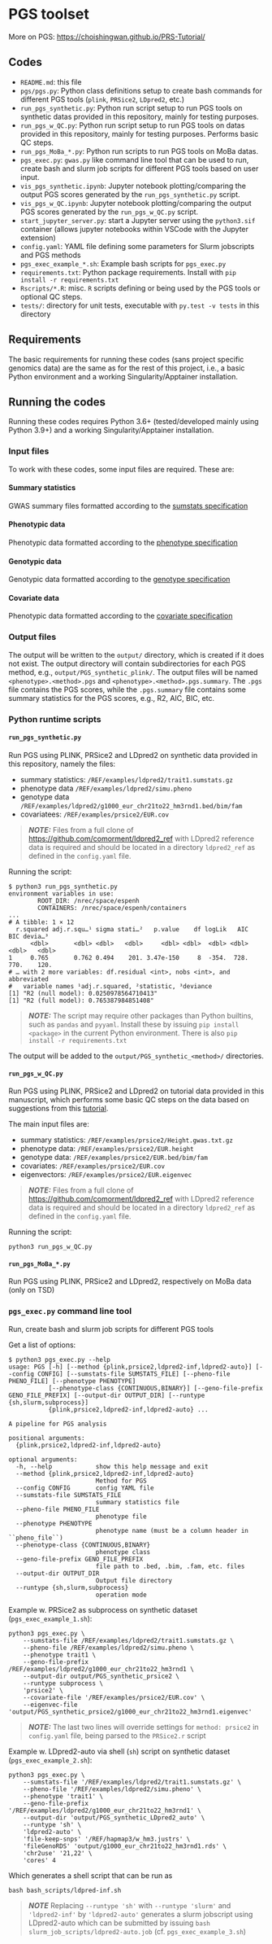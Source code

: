 # PGS toolset

More on PGS: <https://choishingwan.github.io/PRS-Tutorial/>

## Codes

- ``README.md``: this file
- ``pgs/pgs.py``: Python class definitions setup to create bash commands for different PGS tools (``plink``, ``PRSice2``, ``LDpred2``, etc.)
- ``run_pgs_synthetic.py``: Python run script setup to run PGS tools on synthetic datas provided in this repository, mainly for testing purposes.
- ``run_pgs_w_QC.py``: Python run script setup to run PGS tools on datas provided in this repository, mainly for testing purposes. Performs basic QC steps.
- ``run_pgs_MoBa_*.py``: Python run scripts to run PGS tools on MoBa datas.
- ``pgs_exec.py``: ``gwas.py`` like command line tool that can be used to run, create bash and slurm job scripts for different PGS tools based on user input.
- ``vis_pgs_synthetic.ipynb``: Jupyter notebook plotting/comparing the output PGS scores generated by the ``run_pgs_synthetic.py`` script.
- ``vis_pgs_w_QC.ipynb``: Jupyter notebook plotting/comparing the output PGS scores generated by the ``run_pgs_w_QC.py`` script.
- ``start_jupyter_server.py``: start a Jupyter server using the ``python3.sif`` container (allows jupyter notebooks within VSCode with the Jupyter extension)
- ``config.yaml``: YAML file defining some parameters for Slurm jobscripts and PGS methods
- ``pgs_exec_example_*.sh``: Example bash scripts for ``pgs_exec.py``
- ``requirements.txt``: Python package requirements. Install with ``pip install -r requirements.txt``
- ``Rscripts/*.R``: misc. ``R`` scripts defining or being used by the PGS tools or optional QC steps.
- ``tests/``: directory for unit tests, executable with ``py.test -v tests`` in this directory

## Requirements

The basic requirements for running these codes (sans project specific genomics data) are the same as for the rest of this project, i.e., a basic Python environment and a working Singularity/Apptainer installation.

## Running the codes

Running these codes requires Python 3.6+ (tested/developed mainly using Python 3.9+) and a working Singularity/Apptainer installation.

### Input files

To work with these codes, some input files are required. These are:

#### Summary statistics

GWAS summary files formatted according to the [sumstats specification](./../../../docs/specifications/sumstats_specification.md)

#### Phenotypic data

Phenotypic data formatted according to the [phenotype specification](./../../../docs/specifications/pheno_specification.md)

#### Genotypic data

Genotypic data formatted according to the [genotype specification](./../../../docs/specifications/geno_specification.md)

#### Covariate data

Phenotypic data formatted according to the [covariate specification](./../../../docs/specifications/pheno_specification.md)


### Output files

The output will be written to the ``output/`` directory, which is created if it does not exist. The output directory will contain subdirectories for each PGS method, e.g., ``output/PGS_synthetic_plink/``. The output files will be named ``<phenotype>.<method>.pgs`` and ``<phenotype>.<method>.pgs.summary``. The ``.pgs`` file contains the PGS scores, while the ``.pgs.summary`` file contains some summary statistics for the PGS scores, e.g., R2, AIC, BIC, etc.

### Python runtime scripts

#### ``run_pgs_synthetic.py``

Run PGS using PLINK, PRSice2 and LDpred2 on synthetic data provided in this repository, namely the files:

- summary statistics: ``/REF/examples/ldpred2/trait1.sumstats.gz``
- phenotype data ``/REF/examples/ldpred2/simu.pheno``
- genotype data ``/REF/examples/ldpred2/g1000_eur_chr21to22_hm3rnd1.bed/bim/fam``
- covariatees: ``/REF/examples/prsice2/EUR.cov``

> **_NOTE:_**  Files from a full clone of https://github.com/comorment/ldpred2_ref with LDpred2 reference data is required and should be located in a directory 
``ldpred2_ref`` as defined in the ``config.yaml`` file.

Running the script:

```
$ python3 run_pgs_synthetic.py
environment variables in use:
        ROOT_DIR: /nrec/space/espenh
        CONTAINERS: /nrec/space/espenh/containers
...
# A tibble: 1 × 12
  r.squared adj.r.squ…¹ sigma stati…²   p.value    df logLik   AIC   BIC devia…³
      <dbl>       <dbl> <dbl>   <dbl>     <dbl> <dbl>  <dbl> <dbl> <dbl>   <dbl>
1     0.765       0.762 0.494    201. 3.47e-150     8  -354.  728.  770.    120.
# … with 2 more variables: df.residual <int>, nobs <int>, and abbreviated
#   variable names ¹​adj.r.squared, ²​statistic, ³​deviance
[1] "R2 (null model): 0.0250978564710413"
[1] "R2 (full model): 0.765387984851408"
```

> **_NOTE:_**  The script may require other packages than Python builtins, such as ``pandas`` and ``pyyaml``. Install these by issuing ``pip install <package>`` in the current Python environment. There is also ``pip install -r requirements.txt``

The output will be added to the ``output/PGS_synthetic_<method>/`` directories.


#### ``run_pgs_w_QC.py``

Run PGS using PLINK, PRSice2 and LDpred2 on tutorial data provided in this manuscript, which performs some basic QC steps on the data based on suggestions from this [tutorial](https://choishingwan.github.io/PRS-Tutorial/ldpred2/). 

The main input files are:

- summary statistics: ``/REF/examples/prsice2/Height.gwas.txt.gz``
- phenotype data: ``/REF/examples/prsice2/EUR.height``
- genotype data: ``/REF/examples/prsice2/EUR.bed/bim/fam``
- covariates: ``/REF/examples/prsice2/EUR.cov``
- eigenvectors: ``/REF/examples/prsice2/EUR.eigenvec``

> **_NOTE:_**  Files from a full clone of https://github.com/comorment/ldpred2_ref with LDpred2 reference data is required and should be located in a directory 
``ldpred2_ref`` as defined in the ``config.yaml`` file.

Running the script:

```
python3 run_pgs_w_QC.py
```

#### ``run_pgs_MoBa_*.py``

Run PGS using PLINK, PRSice2 and LDpred2, respectively on MoBa data (only on TSD)


### ``pgs_exec.py`` command line tool

Run, create bash and slurm job scripts for different PGS tools

Get a list of options:

```
$ python3 pgs_exec.py --help
usage: PGS [-h] [--method {plink,prsice2,ldpred2-inf,ldpred2-auto}] [--config CONFIG] [--sumstats-file SUMSTATS_FILE] [--pheno-file PHENO_FILE] [--phenotype PHENOTYPE]
           [--phenotype-class {CONTINUOUS,BINARY}] [--geno-file-prefix GENO_FILE_PREFIX] [--output-dir OUTPUT_DIR] [--runtype {sh,slurm,subprocess}]
           {plink,prsice2,ldpred2-inf,ldpred2-auto} ...

A pipeline for PGS analysis

positional arguments:
  {plink,prsice2,ldpred2-inf,ldpred2-auto}

optional arguments:
  -h, --help            show this help message and exit
  --method {plink,prsice2,ldpred2-inf,ldpred2-auto}
                        Method for PGS
  --config CONFIG       config YAML file
  --sumstats-file SUMSTATS_FILE
                        summary statistics file
  --pheno-file PHENO_FILE
                        phenotype file
  --phenotype PHENOTYPE
                        phenotype name (must be a column header in ``pheno_file``)
  --phenotype-class {CONTINUOUS,BINARY}
                        phenotype class
  --geno-file-prefix GENO_FILE_PREFIX
                        file path to .bed, .bim, .fam, etc. files
  --output-dir OUTPUT_DIR
                        Output file directory
  --runtype {sh,slurm,subprocess}
                        operation mode
```

Example w. PRSice2 as subprocess on synthetic dataset (``pgs_exec_example_1.sh``):

```
python3 pgs_exec.py \
    --sumstats-file /REF/examples/ldpred2/trait1.sumstats.gz \
    --pheno-file /REF/examples/ldpred2/simu.pheno \
    --phenotype trait1 \
    --geno-file-prefix /REF/examples/ldpred2/g1000_eur_chr21to22_hm3rnd1 \
    --output-dir output/PGS_synthetic_prsice2 \
    --runtype subprocess \
    'prsice2' \
    --covariate-file '/REF/examples/prsice2/EUR.cov' \
    --eigenvec-file 'output/PGS_synthetic_prsice2/g1000_eur_chr21to22_hm3rnd1.eigenvec'
```

> **_NOTE:_**  The last two lines will override settings for ``method: prsice2`` in ``config.yaml`` file, being parsed to the ``PRSice2.r`` script

Example w. LDpred2-auto via shell (``sh``) script on synthetic dataset (``pgs_exec_example_2.sh``):

```
python3 pgs_exec.py \
    --sumstats-file '/REF/examples/ldpred2/trait1.sumstats.gz' \
    --pheno-file '/REF/examples/ldpred2/simu.pheno' \
    --phenotype 'trait1' \
    --geno-file-prefix '/REF/examples/ldpred2/g1000_eur_chr21to22_hm3rnd1' \
    --output-dir 'output/PGS_synthetic_LDpred2_auto' \
    --runtype 'sh' \
    'ldpred2-auto' \
    'file-keep-snps' '/REF/hapmap3/w_hm3.justrs' \
    'fileGenoRDS' 'output/g1000_eur_chr21to22_hm3rnd1.rds' \
    'chr2use' '21,22' \
    'cores' 4
```

Which generates a shell script that can be run as

```
bash bash_scripts/ldpred-inf.sh
```

> **_NOTE_** Replacing ``--runtype 'sh'`` with ``--runtype 'slurm'`` and ``'ldpred2-inf'`` by ``'ldpred2-auto'`` generates a slurm jobscript using LDpred2-auto which can be submitted by issuing ``bash slurm_job_scripts/ldpred2-auto.job`` (cf. ``pgs_exec_example_3.sh``)
